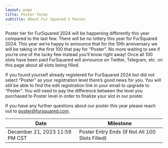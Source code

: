 ```yaml
---
layout: page
title: Poster Terms
subtitle: About Fur Squared's Poster
---
```


Poster tier for FurSquared 2024 will be happening differently this year compared to the last few. There will be no lottery this year for FurSquared 2024. This year we’re happy to announce that for the 10th anniversary we will be taking in the first 100 that pay for “Poster”. No more waiting to see if you’re one of the lucky few instead you’ll know right away! Once all 100 slots have been paid FurSquared will announce on Twitter, Telegram, etc. on this page about all slots being filled.

If you found yourself already registered for FurSquared 2024 but did not select “Poster” as your registration level there’s good news for you. You will still be able to find the edit registration link in your email to upgrade to “Poster”. You will need to pay the difference between the level you purchased to Poster level in order to finalize your slot in our poster.

If you have any further questions about our poster this year please reach out to [poster@fursquared.com](mailto:poster@fursquared.com).

| Date | Milestone |
| --- | --- |
| December 21, 2023 11:59 PM CST | Poster Entry Ends (If Not All 100 Slots Filled)|
